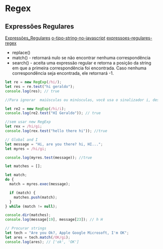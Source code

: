 # Regex

## Expressões Regulares

[Expressões_Regulares](https://ricardo-reis.medium.com/express%C3%B5es-regulares-javascript-295da6deaee7)
[o-tipo-string-no-javascript](https://ricardo-reis.medium.com/o-tipo-string-no-javascript-e3fb621856d1)
[expressoes-regulares-regex](https://ricardo-reis.medium.com/express%C3%B5es-regulares-regex-58052f54a875)

- replace()
- match() - retornará nulo se não encontrar nenhuma correspondência
- search() - aceita uma expressão regular e retorna a posição da string em que a primeira correspondência foi encontrada. Caso nenhuma correspondência seja encontrada, ele retornará -1.

```js
let re = new RegExp(/hi/);
let res = re.test("hi geraldo");
console.log(res); // true

//Para ignorar  maiúsculas ou minúsculas, você usa o sinalizador i, dessa forma:

let re2 = new RegExp(/hi/i);
console.log(re2.test("HI Geraldo")); // true

//sem usar new RegExp
let rex = /hi/gi;
console.log(rex.test("hello there hi")); //true

// Global and I
let message = "Hi, are you there? hi, HI...";
let myres = /hi/gi;

console.log(myres.test(message)); //true

let matches = [];

let match;
do {
  match = myres.exec(message);

  if (match) {
    matches.push(match);
  }
} while (match != null);

console.dir(matches);
console.log(message[19], message[23]); // h H

// Procurar strings
let tech = "Are you Ok?, Apple Google Microsoft, I'm OK";
let ares = tech.match(/OK/gi);
console.log(ares); // ['ok', 'OK']
```
